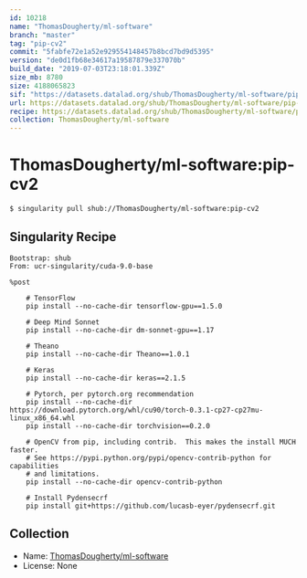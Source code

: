 ```yaml
---
id: 10218
name: "ThomasDougherty/ml-software"
branch: "master"
tag: "pip-cv2"
commit: "5fabfe72e1a52e929554148457b8bcd7bd9d5395"
version: "de0d1fb68e34617a19587879e337070b"
build_date: "2019-07-03T23:18:01.339Z"
size_mb: 8780
size: 4188065823
sif: "https://datasets.datalad.org/shub/ThomasDougherty/ml-software/pip-cv2/2019-07-03-5fabfe72-de0d1fb6/de0d1fb68e34617a19587879e337070b.simg"
url: https://datasets.datalad.org/shub/ThomasDougherty/ml-software/pip-cv2/2019-07-03-5fabfe72-de0d1fb6/
recipe: https://datasets.datalad.org/shub/ThomasDougherty/ml-software/pip-cv2/2019-07-03-5fabfe72-de0d1fb6/Singularity
collection: ThomasDougherty/ml-software
---
```


# ThomasDougherty/ml-software:pip-cv2

```bash
$ singularity pull shub://ThomasDougherty/ml-software:pip-cv2
```

## Singularity Recipe

```singularity
Bootstrap: shub
From: ucr-singularity/cuda-9.0-base

%post

    # TensorFlow
    pip install --no-cache-dir tensorflow-gpu==1.5.0
    
    # Deep Mind Sonnet
    pip install --no-cache-dir dm-sonnet-gpu==1.17

    # Theano
    pip install --no-cache-dir Theano==1.0.1

    # Keras
    pip install --no-cache-dir keras==2.1.5

    # Pytorch, per pytorch.org recommendation
    pip install --no-cache-dir https://download.pytorch.org/whl/cu90/torch-0.3.1-cp27-cp27mu-linux_x86_64.whl
    pip install --no-cache-dir torchvision==0.2.0

    # OpenCV from pip, including contrib.  This makes the install MUCH faster.
    # See https://pypi.python.org/pypi/opencv-contrib-python for capabilities 
    # and limitations.  
    pip install --no-cache-dir opencv-contrib-python    
    
    # Install Pydensecrf
    pip install git+https://github.com/lucasb-eyer/pydensecrf.git
```

## Collection

 - Name: [ThomasDougherty/ml-software](https://github.com/ThomasDougherty/ml-software)
 - License: None

